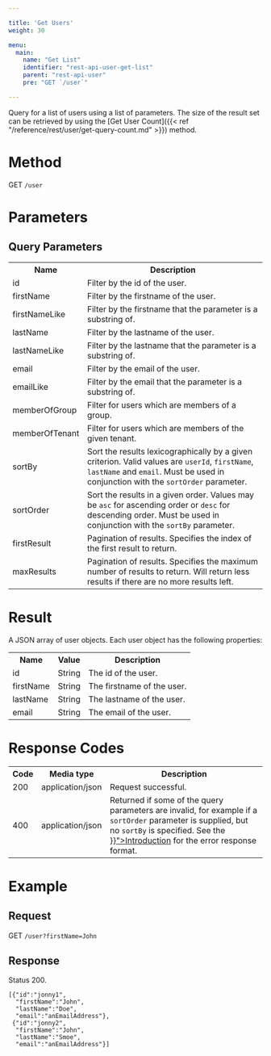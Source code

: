 ```yaml
---

title: 'Get Users'
weight: 30

menu:
  main:
    name: "Get List"
    identifier: "rest-api-user-get-list"
    parent: "rest-api-user"
    pre: "GET `/user`"

---
```



Query for a list of users using a list of parameters.
The size of the result set can be retrieved by using the [Get User Count]({{< ref "/reference/rest/user/get-query-count.md" >}}) method.


# Method

GET `/user`


# Parameters

## Query Parameters

<table class="table table-striped">
  <tr>
    <th>Name</th>
    <th>Description</th>
  </tr>
  <tr>
    <td>id</td>
    <td>Filter by the id of the user.</td>
  </tr>
  <tr>
    <td>firstName</td>
    <td>Filter by the firstname of the user.</td>
  </tr>
  <tr>
    <td>firstNameLike</td>
    <td>Filter by the firstname that the parameter is a substring of.</td>
  </tr>
  <tr>
    <td>lastName</td>
    <td>Filter by the lastname of the user.</td>
  </tr>
  <tr>
    <td>lastNameLike</td>
    <td>Filter by the lastname that the parameter is a substring of.</td>
  </tr>
  <tr>
    <td>email</td>
    <td>Filter by the email of the user.</td>
  </tr>
  <tr>
    <td>emailLike</td>
    <td>Filter by the email that the parameter is a substring of.</td>
  </tr>
  <tr>
    <td>memberOfGroup</td>
    <td>Filter for users which are members of a group.</td>
  </tr>
  <tr>
    <td>memberOfTenant</td>
    <td>Filter for users which are members of the given tenant.</td>
  </tr>
  <tr>
    <td>sortBy</td>
    <td>Sort the results lexicographically by a given criterion. Valid values are
    <code>userId</code>, <code>firstName</code>, <code>lastName</code> and <code>email</code>.
    Must be used in conjunction with the <code>sortOrder</code> parameter.</td>
  </tr>
  <tr>
    <td>sortOrder</td>
    <td>Sort the results in a given order. Values may be <code>asc</code> for ascending order or <code>desc</code> for descending order.
    Must be used in conjunction with the <code>sortBy</code> parameter.</td>
  </tr>
  <tr>
    <td>firstResult</td>
    <td>Pagination of results. Specifies the index of the first result to return.</td>
  </tr>
  <tr>
    <td>maxResults</td>
    <td>Pagination of results. Specifies the maximum number of results to return. Will return less results if there are no more results left.</td>
  </tr>
</table>


# Result

A JSON array of user objects.
Each user object has the following properties:

<table class="table table-striped">
  <tr>
    <th>Name</th>
    <th>Value</th>
    <th>Description</th>
  </tr>
  <tr>
    <td>id</td>
    <td>String</td>
    <td>The id of the user.</td>
  </tr>
  <tr>
    <td>firstName</td>
    <td>String</td>
    <td>The firstname of the user.</td>
  </tr>
  <tr>
    <td>lastName</td>
    <td>String</td>
    <td>The lastname of the user.</td>
  </tr>
  <tr>
    <td>email</td>
    <td>String</td>
    <td>The email of the user.</td>
  </tr>
</table>


# Response Codes

<table class="table table-striped">
  <tr>
    <th>Code</th>
    <th>Media type</th>
    <th>Description</th>
  </tr>
  <tr>
    <td>200</td>
    <td>application/json</td>
    <td>Request successful.</td>
  </tr>
  <tr>
    <td>400</td>
    <td>application/json</td>
    <td>Returned if some of the query parameters are invalid, for example if a <code>sortOrder</code> parameter is supplied, but no <code>sortBy</code> is specified. See the <a href="{{< ref "/reference/rest/overview/_index.md#error-handling" >}}">Introduction</a> for the error response format.</td>
  </tr>
</table>


# Example

## Request

GET `/user?firstName=John`

## Response

Status 200.

    [{"id":"jonny1",
      "firstName":"John",
      "lastName":"Doe",
      "email":"anEmailAddress"},
     {"id":"jonny2",
      "firstName":"John",
      "lastName":"Smoe",
      "email":"anEmailAddress"}]
